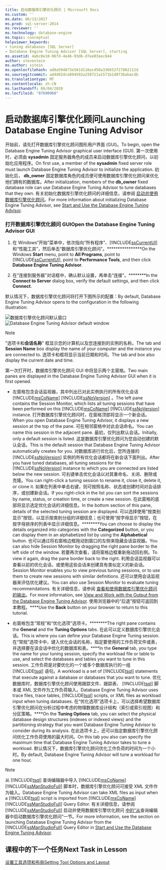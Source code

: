 ```yaml
---
title: 启动数据库引擎优化顾问 | Microsoft Docs
ms.custom: ''
ms.date: 06/13/2017
ms.prod: sql-server-2014
ms.reviewer: ''
ms.technology: database-engine
ms.topic: conceptual
helpviewer_keywords:
- tuning databases [SQL Server]
- Database Engine Tuning Advisor [SQL Server], starting
ms.assetid: 4abc0e10-96fd-4e46-93d6-d7ee03eec844
author: stevestein
ms.author: sstein
ms.openlocfilehash: ad8a594873e581d116acd50a336652f27002112d
ms.sourcegitcommit: ad4d92dce894592a259721a1571b1d8736abacdb
ms.translationtype: MT
ms.contentlocale: zh-CN
ms.lasthandoff: 08/04/2020
ms.locfileid: "87690968"
---
```

# <a name="launching-database-engine-tuning-advisor"></a><span data-ttu-id="b1ac2-102">启动数据库引擎优化顾问</span><span class="sxs-lookup"><span data-stu-id="b1ac2-102">Launching Database Engine Tuning Advisor</span></span>
  <span data-ttu-id="b1ac2-103">开始前，请先打开数据库引擎优化顾问图形用户界面 (GUI)。</span><span class="sxs-lookup"><span data-stu-id="b1ac2-103">To begin, open the Database Engine Tuning Advisor graphical user interface (GUI).</span></span> <span data-ttu-id="b1ac2-104">第一次使用时，必须由 **sysadmin** 固定服务器角色的成员来启动数据库引擎优化顾问，以初始化应用程序。</span><span class="sxs-lookup"><span data-stu-id="b1ac2-104">On first use, a member of the **sysadmin** fixed server role must launch Database Engine Tuning Advisor to initialize the application.</span></span> <span data-ttu-id="b1ac2-105">初始化后， **db_owner** 固定数据库角色的成员便可使用数据库引擎优化顾问来优化他们拥有的数据库。</span><span class="sxs-lookup"><span data-stu-id="b1ac2-105">After initialization, members of the **db_owner** fixed database role can use Database Engine Tuning Advisor to tune databases that they own.</span></span> <span data-ttu-id="b1ac2-106">有关初始化数据库引擎优化顾问的详细信息，请参阅 [启动并使用数据库引擎优化顾问](../../relational-databases/performance/database-engine-tuning-advisor.md)。</span><span class="sxs-lookup"><span data-stu-id="b1ac2-106">For more information about initializing Database Engine Tuning Advisor, see [Start and Use the Database Engine Tuning Advisor](../../relational-databases/performance/database-engine-tuning-advisor.md).</span></span>  
  
### <a name="open-the-database-engine-tuning-advisor-gui"></a><span data-ttu-id="b1ac2-107">打开数据库引擎优化顾问 GUI</span><span class="sxs-lookup"><span data-stu-id="b1ac2-107">Open the Database Engine Tuning Advisor GUI</span></span>  
  
1.  <span data-ttu-id="b1ac2-108">在 Windows“开始”菜单中，依次指向“所有程序”、[!INCLUDE[ssCurrentUI](../../includes/sscurrentui-md.md)] 和“性能工具”，然后单击“数据库引擎优化顾问”。\*\*\*\*\*\*\*\*\*\*\*\*\*\*\*\*</span><span class="sxs-lookup"><span data-stu-id="b1ac2-108">On the Windows **Start** menu, point to **All Programs**, point to [!INCLUDE[ssCurrentUI](../../includes/sscurrentui-md.md)], point to **Performance Tools**, and then click **Database Engine Tuning Advisor**.</span></span>  
  
2.  <span data-ttu-id="b1ac2-109">在“连接到服务器”对话框中，确认默认设置，再单击“连接”。\*\*\*\*\*\*\*\*</span><span class="sxs-lookup"><span data-stu-id="b1ac2-109">In the **Connect to Server** dialog box, verify the default settings, and then click **Connect**.</span></span>  
  
 <span data-ttu-id="b1ac2-110">默认情况下，数据库引擎优化顾问将打开下图所示的配置：</span><span class="sxs-lookup"><span data-stu-id="b1ac2-110">By default, Database Engine Tuning Advisor opens to the configuration in the following illustration:</span></span>  
  
 <span data-ttu-id="b1ac2-111">![数据库引擎优化顾问默认窗口](media/defaultdtagui.gif "数据库引擎优化顾问默认窗口")</span><span class="sxs-lookup"><span data-stu-id="b1ac2-111">![Database Engine Tuning Advisor default window](media/defaultdtagui.gif "Database Engine Tuning Advisor default window")</span></span>  
  
> [!NOTE]  
>  <span data-ttu-id="b1ac2-112">"选项卡和**会话名称**" 框显示您的计算机以及您连接到的实例的名称。</span><span class="sxs-lookup"><span data-stu-id="b1ac2-112">The tab and **Session Name** box display the name of your computer and the instance you are connected to.</span></span> <span data-ttu-id="b1ac2-113">选项卡和框将显示当前日期和时间。</span><span class="sxs-lookup"><span data-stu-id="b1ac2-113">The tab and box also display the current date and time.</span></span>  
  
 <span data-ttu-id="b1ac2-114">第一次打开时，数据库引擎优化顾问 GUI 中将显示两个主窗格。</span><span class="sxs-lookup"><span data-stu-id="b1ac2-114">Two main panes are displayed in the Database Engine Tuning Advisor GUI when it is first opened.</span></span>  
  
-   <span data-ttu-id="b1ac2-115">左窗格包含会话监视器，其中列出已对此实例执行的所有优化会话 [!INCLUDE[msCoName](../../includes/msconame-md.md)] [!INCLUDE[ssNoVersion](../../includes/ssnoversion-md.md)] 。</span><span class="sxs-lookup"><span data-stu-id="b1ac2-115">The left pane contains the Session Monitor, which lists all tuning sessions that have been performed on this [!INCLUDE[msCoName](../../includes/msconame-md.md)] [!INCLUDE[ssNoVersion](../../includes/ssnoversion-md.md)] instance.</span></span> <span data-ttu-id="b1ac2-116">打开数据库引擎优化顾问时，在窗格顶部将显示一个新会话。</span><span class="sxs-lookup"><span data-stu-id="b1ac2-116">When you open Database Engine Tuning Advisor, it displays a new session at the top of the pane.</span></span> <span data-ttu-id="b1ac2-117">可在相邻窗格中对此会话命名。</span><span class="sxs-lookup"><span data-stu-id="b1ac2-117">You can name this session in the adjacent pane.</span></span> <span data-ttu-id="b1ac2-118">最初，仅列出默认会话。</span><span class="sxs-lookup"><span data-stu-id="b1ac2-118">Initially, only a default session is listed.</span></span> <span data-ttu-id="b1ac2-119">这是数据库引擎优化顾问为您自动创建的默认会话。</span><span class="sxs-lookup"><span data-stu-id="b1ac2-119">This is the default session that Database Engine Tuning Advisor automatically creates for you.</span></span> <span data-ttu-id="b1ac2-120">对数据库进行优化后，您所连接的 [!INCLUDE[ssNoVersion](../../includes/ssnoversion-md.md)] 实例的所有优化会话都将在新会话下面列出。</span><span class="sxs-lookup"><span data-stu-id="b1ac2-120">After you have tuned databases, all tuning sessions for the [!INCLUDE[ssNoVersion](../../includes/ssnoversion-md.md)] instance to which you are connected are listed below the new session.</span></span> <span data-ttu-id="b1ac2-121">可右键单击优化会话以对其重命名、关闭、删除或克隆。</span><span class="sxs-lookup"><span data-stu-id="b1ac2-121">You can right-click a tuning session to rename it, close it, delete it, or clone it.</span></span> <span data-ttu-id="b1ac2-122">如果在列表中单击右键，则可按照名称、状态或创建时间对会话排序，或创建新会话。</span><span class="sxs-lookup"><span data-stu-id="b1ac2-122">If you right-click in the list you can sort the sessions by name, status, or creation time, or create a new session.</span></span> <span data-ttu-id="b1ac2-123">在此窗格的底部将显示选定优化会话的详细信息。</span><span class="sxs-lookup"><span data-stu-id="b1ac2-123">In the bottom section of this pane, details of the selected tuning session are displayed.</span></span> <span data-ttu-id="b1ac2-124">可以选择使用“按类别显示”按钮，以显示按类别分组的详细信息；也可使用“按字母显示”按钮，在按字母排序的列表中显示详细信息。\*\*\*\*\*\*\*\*</span><span class="sxs-lookup"><span data-stu-id="b1ac2-124">You can choose to display the details organized into categories with the **Categorized** button, or you can display them in an alphabetized list by using the **Alphabetical** button.</span></span> <span data-ttu-id="b1ac2-125">也可以通过将右窗格边框拖动到窗口的左侧来隐藏会话监视器。</span><span class="sxs-lookup"><span data-stu-id="b1ac2-125">You can also hide Session Monitor by dragging the right pane border to the left side of the window.</span></span> <span data-ttu-id="b1ac2-126">若要再次查看，请将窗格边框重新拖动回右侧。</span><span class="sxs-lookup"><span data-stu-id="b1ac2-126">To view it again, drag the pane border back to the right.</span></span> <span data-ttu-id="b1ac2-127">利用会话监视器可以查看以前的优化会话，或使用这些会话来创建具有类似定义的新会话。</span><span class="sxs-lookup"><span data-stu-id="b1ac2-127">Session Monitor enables you to view previous tuning sessions, or to use them to create new sessions with similar definitions.</span></span> <span data-ttu-id="b1ac2-128">还可以使用会话监视器来评估优化建议。</span><span class="sxs-lookup"><span data-stu-id="b1ac2-128">You can also use Session Monitor to evaluate tuning recommendations.</span></span> <span data-ttu-id="b1ac2-129">有关详细信息，请参阅 [查看和使用数据库引擎优化顾问的输出](../../relational-databases/performance/view-and-work-with-the-output-from-the-database-engine-tuning-advisor.md)。</span><span class="sxs-lookup"><span data-stu-id="b1ac2-129">For more information, see [View and Work with the Output from the Database Engine Tuning Advisor](../../relational-databases/performance/view-and-work-with-the-output-from-the-database-engine-tuning-advisor.md).</span></span> <span data-ttu-id="b1ac2-130">使用浏览器中的“后退”按钮可返回到本教程。\*\*\*\*</span><span class="sxs-lookup"><span data-stu-id="b1ac2-130">Use the **Back** button on your browser to return to this tutorial.</span></span>  
  
-   <span data-ttu-id="b1ac2-131">右窗格包含“常规”和“优化选项”选项卡。\*\*\*\*\*\*\*\*</span><span class="sxs-lookup"><span data-stu-id="b1ac2-131">The right pane contains the **General** and the **Tuning Options** tabs.</span></span> <span data-ttu-id="b1ac2-132">在此可以定义数据库引擎优化会话。</span><span class="sxs-lookup"><span data-stu-id="b1ac2-132">This is where you can define your Database Engine Tuning session.</span></span> <span data-ttu-id="b1ac2-133">在“常规”选项卡中，键入优化会话的名称，指定要使用的工作负荷文件或表，并选择要在该会话中优化的数据库和表。\*\*\*\*</span><span class="sxs-lookup"><span data-stu-id="b1ac2-133">In the **General** tab, you type the name for your tuning session, specify the workload file or table to use, and select the databases and tables you want to tune in this session.</span></span> <span data-ttu-id="b1ac2-134">工作负荷是对要优化的一个或多个数据库执行的一组 [!INCLUDE[tsql](../../includes/tsql-md.md)] 语句。</span><span class="sxs-lookup"><span data-stu-id="b1ac2-134">A workload is a set of [!INCLUDE[tsql](../../includes/tsql-md.md)] statements that execute against a database or databases that you want to tune.</span></span> <span data-ttu-id="b1ac2-135">优化数据库时，数据库引擎优化顾问使用跟踪文件、跟踪表、 [!INCLUDE[tsql](../../includes/tsql-md.md)] 脚本或 XML 文件作为工作负荷输入。</span><span class="sxs-lookup"><span data-stu-id="b1ac2-135">Database Engine Tuning Advisor uses trace files, trace tables, [!INCLUDE[tsql](../../includes/tsql-md.md)] scripts, or XML files as workload input when tuning databases.</span></span> <span data-ttu-id="b1ac2-136">在“优化选项”选项卡上，可以选择希望数据库引擎优化顾问在分析过程中考虑的物理数据库设计结构（索引或索引视图）和分区策略。\*\*\*\*</span><span class="sxs-lookup"><span data-stu-id="b1ac2-136">On the **Tuning Options** tab, you can select the physical database design structures (indexes or indexed views) and the partitioning strategy that you want Database Engine Tuning Advisor to consider during its analysis.</span></span> <span data-ttu-id="b1ac2-137">在此选项卡上，还可以指定数据库引擎优化顾问优化工作负荷使用的最大时间。</span><span class="sxs-lookup"><span data-stu-id="b1ac2-137">On this tab you also can specify the maximum time that Database Engine Tuning Advisor takes to tune a workload.</span></span> <span data-ttu-id="b1ac2-138">默认情况下，数据库引擎优化顾问优化工作负荷的时间为一个小时。</span><span class="sxs-lookup"><span data-stu-id="b1ac2-138">By default, Database Engine Tuning Advisor will tune a workload for one hour.</span></span>  
  
> [!NOTE]  
>  <span data-ttu-id="b1ac2-139">从 [!INCLUDE[tsql](../../includes/tsql-md.md)] 查询编辑器中导入 [!INCLUDE[msCoName](../../includes/msconame-md.md)][!INCLUDE[ssManStudioFull](../../includes/ssmanstudiofull-md.md)] 脚本时，数据库引擎优化顾问可接受 XML 文件作为输入。</span><span class="sxs-lookup"><span data-stu-id="b1ac2-139">Database Engine Tuning Advisor can take XML files as input when a [!INCLUDE[tsql](../../includes/tsql-md.md)] script is imported from [!INCLUDE[msCoName](../../includes/msconame-md.md)][!INCLUDE[ssManStudioFull](../../includes/ssmanstudiofull-md.md)] Query Editor.</span></span> <span data-ttu-id="b1ac2-140">有关详细信息，请参阅 [!INCLUDE[ssManStudioFull](../../includes/ssmanstudiofull-md.md)] 启动并使用数据库引擎优化顾问 [中的“从](../../relational-databases/performance/database-engine-tuning-advisor.md)查询编辑器中启动数据库引擎优化顾问”一节。</span><span class="sxs-lookup"><span data-stu-id="b1ac2-140">For more information, see the section on launching Database Engine Tuning Advisor from the [!INCLUDE[ssManStudioFull](../../includes/ssmanstudiofull-md.md)] Query Editor in [Start and Use the Database Engine Tuning Advisor](../../relational-databases/performance/database-engine-tuning-advisor.md).</span></span>  
  
## <a name="next-task-in-lesson"></a><span data-ttu-id="b1ac2-141">课程中的下一个任务</span><span class="sxs-lookup"><span data-stu-id="b1ac2-141">Next Task in Lesson</span></span>  
 [<span data-ttu-id="b1ac2-142">设置工具选项和布局</span><span class="sxs-lookup"><span data-stu-id="b1ac2-142">Setting Tool Options and Layout</span></span>](lesson-1-2-setting-tool-options-and-layout.md)  
  
  

